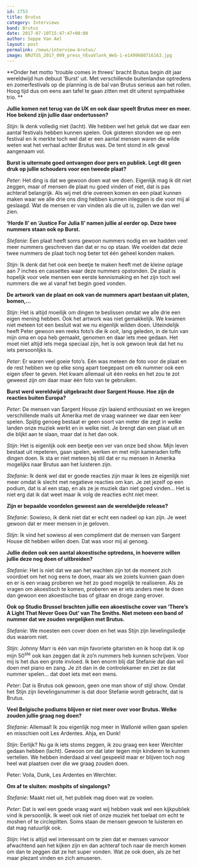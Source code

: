 ```yaml
---
id: 2753
title: Brutus
category: Interviews
band: Brutus
date: 2017-07-10T15:47:47+00:00
author: Seppe Van Ael
layout: post
permalink: /news/interview-brutus/
image: BRUTUS_2017_009_press_©EvaVlonk_Web-1-e1499680716163.jpg
---
```

**Onder het motto 'trouble comes in threes' bracht Brutus begin dit jaar wereldwijd hun debuut 'Burst' uit. Met verschillende buitenlandse optredens en zomerfestivals op de planning is de bal van Brutus serieus aan het rollen. Hoog tijd dus om eens aan tafel te gaan zitten met dit uiterst sympathieke trio. **

**Jullie komen net terug van de UK en ook daar speelt Brutus meer en meer. Hoe bekend zijn jullie daar ondertussen?**

_Stijn_: Ik denk volledig niet (lacht). We hebben wel het geluk dat we daar een aantal festivals hebben kunnen spelen. Ook gisteren stonden we op een festival en ik merkte toch wel dat er een aantal mensen waren die wilde weten wat het verhaal achter Brutus was. De tent stond in elk geval aangenaam vol.

**Burst is uitermate goed ontvangen door pers en publiek. Legt dit geen druk op jullie schouders voor een tweede plaat?**

_Peter_: Het ding is dat we gewoon doen wat we doen. Eigenlijk mag ik dit niet zeggen, maar of mensen de plaat nu goed vinden of niet, dat is pas achteraf belangrijk. Als wij met drie overeen komen en een plaat kunnen maken waar we alle drie ons ding hebben kunnen inleggen is die voor mij al geslaagd. Wat de mensen er van vinden als die uit is, zullen we dan wel zien.

**‘Horde II’ en ‘Justice For Julia II’ namen jullie al eerder op. Deze twee nummers staan ook op Burst.**

_Stefanie_: Een plaat heeft soms gewoon nummers nodig en we hadden veel meer nummers geschreven dan dat er nu op staan. We voelden dat deze twee nummers de plaat toch nog beter tot één geheel konden maken.

_Stijn_: Ik denk dat het ook een beetje te maken heeft met de kleine oplage aan 7 inches en cassettes waar deze nummers opstonden. De plaat is hopelijk voor vele mensen een eerste kennismaking en het zijn toch wel nummers die we al vanaf het begin goed vonden.

**De artwork van de plaat en ook van de nummers apart bestaan uit platen, bomen,…** 

_Stijn_: Het is altijd moeilijk om dingen te beslissen omdat we alle drie een eigen mening hebben. Ook het artwork was niet gemakkelijk. We kwamen niet meteen tot een besluit wat we nu eigenlijk wilden doen. Uiteindelijk heeft Peter gewoon een reeks foto’s die ik ooit, lang geleden, in de tuin van mijn oma en opa heb gemaakt, genomen en daar iets mee gedaan. Het moet niet altijd iets mega speciaal zijn, het is ook gewoon leuk dat het nu iets persoonlijks is.

_Peter_: Er waren veel goeie foto’s. Eén was meteen de foto voor de plaat en de rest hebben we op elke song apart toegepast om elk nummer ook een eigen sfeer te geven. Het kwam allemaal uit één reeks en het zou te zot geweest zijn om daar maar één foto van te gebruiken.

**Burst werd wereldwijd uitgebracht door Sargent House. Hoe zijn de reacties buiten Europa?** 

_Peter_: De mensen van Sargent House zijn laaiend enthousiast en we kregen verschillende mails uit Amerika met de vraag wanneer we daar een keer spelen. Spijtig genoeg bestaat er geen soort van meter die zegt in welke landen onze muziek werkt en in welke niet. Je brengt dan een plaat uit en die blijkt aan te slaan, maar dat is het dan ook.

_Stijn_: Het is eigenlijk ook een beetje een ver van onze bed show. Mijn leven bestaat uit repeteren, gaan spelen, werken en met mijn kameraden toffe dingen doen. Ik sta er niet meteen bij stil dat er nu mensen in Amerika mogelijks naar Brutus aan het luisteren zijn.

_Stefanie_: Ik denk wel dat er goede reacties zijn maar ik lees ze eigenlijk niet meer omdat ik slecht met negatieve reacties om kan. Je zet jezelf op een podium, dat is al een stap, en als ze je muziek dan niet goed vinden… Het is niet erg dat ik dat weet maar ik volg de reacties echt niet meer.

**Zijn er bepaalde voordelen geweest aan de wereldwijde release?**

_Stefanie_: Sowieso, ik denk niet dat er echt een nadeel op kan zijn. Je weet gewoon dat er meer mensen in je geloven.

_Stijn_: Ik vind het sowieso al een compliment dat de mensen van Sargent House dit hebben willen doen. Dat was voor mij al genoeg.

**Jullie deden ook een aantal akoestische optredens, in hoeverre willen jullie deze nog doen of uitbreiden?** 

_Stefanie_: Het is niet dat we aan het wachten zijn tot de moment zich voordoet om het nog eens te doen, maar als we zoiets kunnen gaan doen en er is een vraag proberen we het zo goed mogelijk te realiseren. Als ze vragen om akoestisch te komen, proberen we er iets anders mee te doen dan gewoon een akoestische bas of gitaar en droge zang erover.

**Ook op Studio Brussel brachten jullie een akoestische cover van ‘There’s A Light That Never Goes Out’ van The Smiths. Niet meteen een band of nummer dat we zouden vergelijken met Brutus.**

_Stefanie_: We moesten een cover doen en het was Stijn zijn lievelingsliedje dus waarom niet.

_Stijn_: Johnny Marr is één van mijn favoriete gitaristen en ik hoop dat ik op mijn 50<sup>ste</sup> ook kan zeggen dat ik zo’n nummers heb kunnen schrijven. Voor mij is het dus een grote invloed. Ik ben enorm blij dat Stefanie dat dan wil doen met piano en zang. Je zit dan in de controlekamer en ziet ze dat nummer spelen&#8230; dat doet iets met een mens.

_Peter_: Dat is Brutus ook gewoon, geen one man show of stijl show. Omdat het Stijn zijn lievelingsnummer is dat door Stefanie wordt gebracht, dat is Brutus.

**Veel Belgische podiums blijven er niet meer over voor Brutus. Welke zouden jullie graag nog doen?**

_Stefanie_: Allemaal! Ik zou eigenlijk nog meer in Wallonië willen gaan spelen en misschien ooit Les Ardentes. Ahja, en Dunk!

_Stijn_: Eerlijk? Nu ga ik iets stoms zeggen, ik zou graag een keer Werchter gedaan hebben (lacht). Gewoon om dat later tegen mijn kinderen te kunnen vertellen. We hebben inderdaad al veel gespeeld maar er blijven toch nog heel wat plaatsen over die we graag zouden doen.

Peter: Voila, Dunk, Les Ardentes en Werchter.

**Om af te sluiten: moshpits of singalongs?**

_Stefanie_: Maakt niet uit, het publiek mag doen wat ze voelen.

_Peter_: Dat is wel een goede vraag want wij hebben vaak wel een kijkpubliek vind ik persoonlijk. Ik weet ook niet of onze muziek het toelaat om echt te moshen of te circlepitten. Soms staan de mensen gewoon te luisteren en dat mag natuurlijk ook.

_Stijn_: Het is altijd wel interessant om te zien dat er mensen vanvoor afwachtend aan het kijken zijn en dan achteraf toch naar de merch komen om dan te zeggen dat ze het super vonden. Wat ze ook doen, als ze het maar plezant vinden en zich amuseren.

&nbsp;